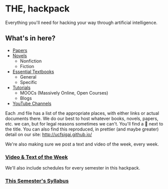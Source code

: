 # THE, hackpack
Everything you'll need for hacking your way through artificial intelligence.

## What's in here?
- [Papers](https://github.com/ucfsigai/hackpack/blob/master/papers.md)
- [Novels](https://github.com/ucfsigai/hackpack/blob/master/novels.md)
  - Nonfiction
  - Fiction
- [Essential Textbooks](https://github.com/ucfsigai/hackpack/blob/master/textbooks.md)
  - General
  - Specific
- [Tutorials](https://github.com/ucfsigai/hackpack/blob/master/tutorials.md)
  - MOOCs (Massively Online, Open Courses)
  - Blogs
- [YouTube Channels](https://github.com/ucfsigai/hackpack/blob/master/yt-channels.md)

Each .md file has a list of the appropriate places, with either links or actual documents there. We do our best to host whatever books, novels, papers, etc. we can, but for legal reasons sometimes we can't. You'll find a :scroll: next to the title.
You can also find this reproduced, in prettier (and maybe greater) detail on our site: http://ucfsigai.github.io/

We're also making sure we post a text and video of the week, every week.

### [Video & Text of the Week](http://github.com/ucfsigai/hackpack/blob/master/vtotw/2016-fall.md)

We'll also include schedules for every semester in this hackpack.
### [This Semester's Syllabus](http://github.com/ucfsigai/hackpack/blob/master/syllabi/2016-fall.md)
